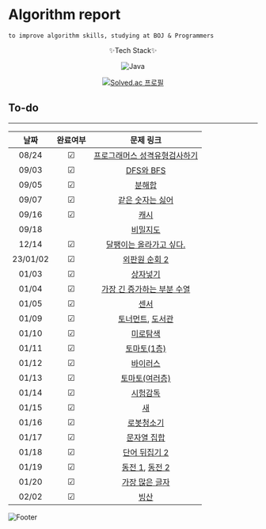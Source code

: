 # Algorithm report

    to improve algorithm skills, studying at BOJ & Programmers

<center>
✨Tech Stack✨

![Java](https://img.shields.io/badge/java-%23ED8B00.svg?style=for-the-badge&logo=java&logoColor=white)

[![Solved.ac
프로필](http://mazassumnida.wtf/api/v2/generate_badge?boj=abovenormal5023)](https://solved.ac/abovenormal5023)

</center>

## To-do

---

|   날짜   | 완료여부 |                                             문제 링크                                             |
| :------: | :------: | :-----------------------------------------------------------------------------------------------: |
|  08/24   | &#9745;  | [프로그래머스 성격유형검사하기](https://school.programmers.co.kr/learn/courses/30/lessons/118666) |
|  09/03   | &#9745;  |                         [DFS와 BFS](https://www.acmicpc.net/problem/1260)                         |
|  09/05   | &#9745;  |                          [분해합](https://www.acmicpc.net/problem/2231)                           |
|  09/07   | &#9745;  |        [같은 숫자는 싫어](https://school.programmers.co.kr/learn/courses/30/lessons/12906)        |
|  09/16   | &#9745;  |              [캐시](https://school.programmers.co.kr/learn/courses/30/lessons/17680)              |
|  09/18   |          |            [비밀지도](https://school.programmers.co.kr/learn/courses/30/lessons/17681)            |
|  12/14   | &#9745;  |                  [달팽이는 올라가고 싶다.](https://www.acmicpc.net/problem/2869)                  |
| 23/01/02 | &#9745;  |                      [외판원 순회 2](https://www.acmicpc.net/problem/10971)                       |
|  01/03   | &#9745;  |                         [상자넣기](https://www.acmicpc.net/problem/1965)                          |
|  01/04   | &#9745;  |                [가장 긴 증가하는 부분 수열](https://www.acmicpc.net/problem/11053)                |
|  01/05   | &#9745;  |                           [센서](https://www.acmicpc.net/problem/2212)                            |
|  01/09   | &#9745;  | [토너먼트](https://www.acmicpc.net/problem/1057), [도서관](https://www.acmicpc.net/problem/1461)  |
|  01/10   | &#9745;  |                         [미로탐색](https://www.acmicpc.net/problem/2178)                          |
|  01/11   | &#9745;  |                        [토마토(1층)](https://www.acmicpc.net/problem/7576)                        |
|  01/12   | &#9745;  |                         [바이러스](https://www.acmicpc.net/problem/2606)                          |
|  01/13   | &#9745;  |                      [토마토(여러층)](https://www.acmicpc.net/problem/7569)                       |
|  01/14   | &#9745;  |                         [시험감독](https://www.acmicpc.net/problem/13458)                         |
|  01/15   | &#9745;  |                            [새](https://www.acmicpc.net/problem/1568)                             |
|  01/16   | &#9745;  |                        [로봇청소기](https://www.acmicpc.net/problem/14503)                        |
|  01/17   | &#9745;  |                       [문자열 집합](https://www.acmicpc.net/problem/14425)                        |
|  01/18   | &#9745;  |                      [단어 뒤집기 2](https://www.acmicpc.net/problem/17413)                       |
|  01/19   | &#9745;  |  [동전 1](https://www.acmicpc.net/problem/2293), [동전 2](https://www.acmicpc.net/problem/2294)   |
|  01/20   | &#9745;  |                      [가장 많은 글자](https://www.acmicpc.net/problem/1371)                       |
|  02/02   | &#9745;  |                           [빙산](https://www.acmicpc.net/problem/2573)                            |

<!--   |          |                            &#9745;                         | []() | -->

[//]: # "☐ 체크 x "
[//]: # "☑ 체크 o"

![Footer](https://capsule-render.vercel.app/api?type=waving&color=auto&height=200&section=footer)
